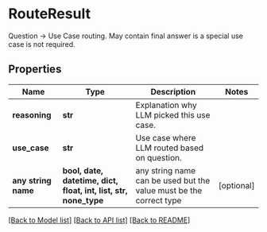 # RouteResult

Question -> Use Case routing. May contain final answer is a special use case is not required.

## Properties
Name | Type | Description | Notes
------------ | ------------- | ------------- | -------------
**reasoning** | **str** | Explanation why LLM picked this use case. | 
**use_case** | **str** | Use case where LLM routed based on question. | 
**any string name** | **bool, date, datetime, dict, float, int, list, str, none_type** | any string name can be used but the value must be the correct type | [optional]

[[Back to Model list]](../README.md#documentation-for-models) [[Back to API list]](../README.md#documentation-for-api-endpoints) [[Back to README]](../README.md)


